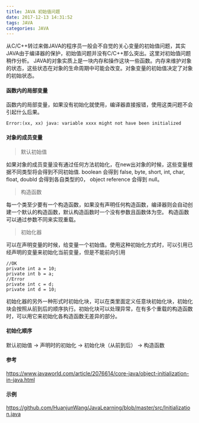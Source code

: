 ```yaml
---
title: JAVA 初始值问题
date: 2017-12-13 14:31:52
tags: JAVA
categories: JAVA
---
```

从C/C++转过来做JAVA的程序员一般会不自觉的关心变量的初始值问题，其实JAVA由于编译器的保护，初始值问题并没有C/C++那么突出。这里对初始值问题稍作分析。
JAVA的对象实质上是一块内存和操作这块一些函数。内存来维护对象的状态，这些状态在对象的生命周期中可能会改变。对象变量的初始值决定了对象的初始状态。
<!-- more -->

#### 函数内的局部变量
函数内的局部变量，如果没有初始化就使用，编译器直接报错，使用这类问题不会引起什么后果。

	Error:(xx, xx) java: variable xxxx might not have been initialized

#### 对象的成员变量

> 默认初始值

如果对象的成员变量没有通过任何方法初始化，在new出对象的时候，这些变量根据不同类型将会得到不同初始值.
boolean 会得到 false, byte, short, int, char, float, doubld 会得到各自类型的0， object reference 会得到 null。

> 构造函数

每一个类至少要有一个构造函数，如果没有声明任何构造函数，编译器则会自动创建一个默认的构造函数，默认构造函数时一个没有参数且函数体为空。
构造函数可以通过参数不同来实现重载。

> 初始化器

可以在声明变量的时候，给变量一个初始值。使用这种初始化方式时，可以引用已经声明的变量来初始化当前变量，但是不能前向引用

	//OK
    private int a = 10;
    private int b = a;
	//Error
    private int c = d;
    private int d = 10;

初始化器的另外一种形式时初始化块，可以在类里面定义任意块初始化块，初始化块会按照从前到后的顺序执行。初始化块可以处理异常，在有多个重载的构造函数时，可以用它来初始化各构造函数无差异的部分。


#### 初始化顺序

默认初始值 -> 声明时的初始化 -> 初始化块（从前到后） ->  构造函数


	
#### 参考
https://www.javaworld.com/article/2076614/core-java/object-initialization-in-java.html

#### 示例
https://github.com/HuanjunWang/JavaLearning/blob/master/src/Initialization.java